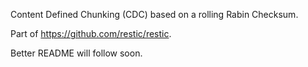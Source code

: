 Content Defined Chunking (CDC) based on a rolling Rabin Checksum.

Part of https://github.com/restic/restic.

Better README will follow soon.

